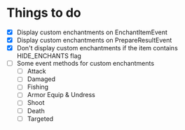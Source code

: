 # Things to do
* [x] Display custom enchantments on EnchantItemEvent
* [x] Display custom enchantments on PrepareResultEvent
* [x] Don't display custom enchantments if the item contains HIDE_ENCHANTS flag
* [ ] Some event methods for custom enchantments
  * [ ] Attack
  * [ ] Damaged
  * [ ] Fishing
  * [ ] Armor Equip & Undress
  * [ ] Shoot
  * [ ] Death
  * [ ] Targeted